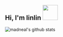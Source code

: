 <h2> Hi, I'm linlin <img src="https://media.giphy.com/media/mGcNjsfWAjY5AEZNw6/giphy.gif" width="50"></h2>

![madneal's github stats](https://github-readme-stats.vercel.app/api?username=HonglinChu&show_icons=true&theme=radical) 
				

